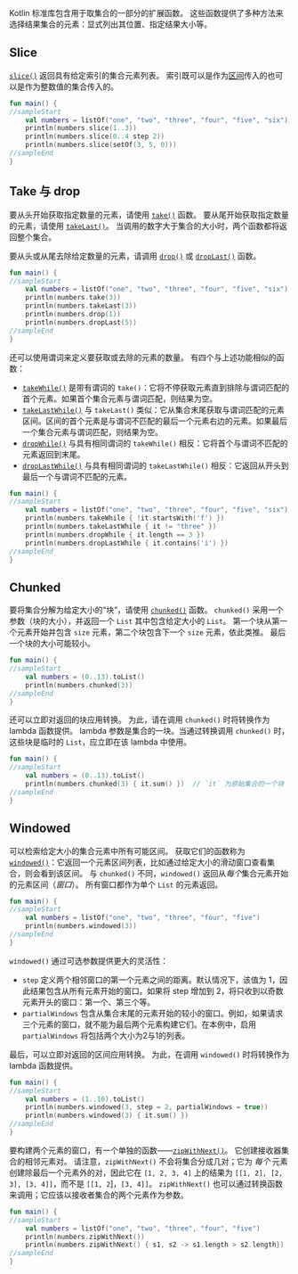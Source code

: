 [//]: # (title: 取集合的一部分)

Kotlin 标准库包含用于取集合的一部分的扩展函数。
这些函数提供了多种方法来选择结果集合的元素：显式列出其位置、指定结果大小等。

## Slice

[`slice()`](https://kotlinlang.org/api/latest/jvm/stdlib/kotlin.collections/slice.html) 返回具有给定索引的集合元素列表。
索引既可以是作为[区间](ranges.md)传入的也可以是作为整数值的集合传入的。



```kotlin
fun main() {
//sampleStart    
    val numbers = listOf("one", "two", "three", "four", "five", "six")    
    println(numbers.slice(1..3))
    println(numbers.slice(0..4 step 2))
    println(numbers.slice(setOf(3, 5, 0)))    
//sampleEnd
}
```


## Take 与 drop

要从头开始获取指定数量的元素，请使用 [`take()`](https://kotlinlang.org/api/latest/jvm/stdlib/kotlin.collections/take.html) 函数。
要从尾开始获取指定数量的元素，请使用 [`takeLast()`](https://kotlinlang.org/api/latest/jvm/stdlib/kotlin.collections/take-last.html)。
当调用的数字大于集合的大小时，两个函数都将返回整个集合。

要从头或从尾去除给定数量的元素，请调用 [`drop()`](https://kotlinlang.org/api/latest/jvm/stdlib/kotlin.collections/drop.html) 或 [`dropLast()`](https://kotlinlang.org/api/latest/jvm/stdlib/kotlin.collections/drop-last.html) 函数。



```kotlin
fun main() {
//sampleStart
    val numbers = listOf("one", "two", "three", "four", "five", "six")
    println(numbers.take(3))
    println(numbers.takeLast(3))
    println(numbers.drop(1))
    println(numbers.dropLast(5))
//sampleEnd
}
```


还可以使用谓词来定义要获取或去除的元素的数量。
有四个与上述功能相似的函数：

* [`takeWhile()`](https://kotlinlang.org/api/latest/jvm/stdlib/kotlin.collections/take-while.html) 是带有谓词的 `take()`：它将不停获取元素直到排除与谓词匹配的首个元素。如果首个集合元素与谓词匹配，则结果为空。
* [`takeLastWhile()`](https://kotlinlang.org/api/latest/jvm/stdlib/kotlin.collections/take-last-while.html) 与 `takeLast()` 类似：它从集合末尾获取与谓词匹配的元素区间。区间的首个元素是与谓词不匹配的最后一个元素右边的元素。如果最后一个集合元素与谓词匹配，则结果为空。
* [`dropWhile()`](https://kotlinlang.org/api/latest/jvm/stdlib/kotlin.collections/drop-while.html) 与具有相同谓词的 `takeWhile()` 相反：它将首个与谓词不匹配的元素返回到末尾。
* [`dropLastWhile()`](https://kotlinlang.org/api/latest/jvm/stdlib/kotlin.collections/drop-last-while.html) 与具有相同谓词的 `takeLastWhile()` 相反：它返回从开头到最后一个与谓词不匹配的元素。



```kotlin
fun main() {
//sampleStart
    val numbers = listOf("one", "two", "three", "four", "five", "six")
    println(numbers.takeWhile { !it.startsWith('f') })
    println(numbers.takeLastWhile { it != "three" })
    println(numbers.dropWhile { it.length == 3 })
    println(numbers.dropLastWhile { it.contains('i') })
//sampleEnd
}
```


## Chunked

要将集合分解为给定大小的“块”，请使用 [`chunked()`](https://kotlinlang.org/api/latest/jvm/stdlib/kotlin.collections/chunked.html) 函数。
`chunked()` 采用一个参数（块的大小），并返回一个 `List` 其中包含给定大小的 `List`。
第一个块从第一个元素开始并包含 `size` 元素，第二个块包含下一个 `size` 元素，依此类推。
最后一个块的大小可能较小。



```kotlin
fun main() {
//sampleStart
    val numbers = (0..13).toList()
    println(numbers.chunked(3))
//sampleEnd
}
```


还可以立即对返回的块应用转换。
为此，请在调用 `chunked()` 时将转换作为 lambda 函数提供。
lambda 参数是集合的一块。当通过转换调用 `chunked()` 时，
这些块是临时的 `List`，应立即在该 lambda 中使用。



```kotlin
fun main() {
//sampleStart
    val numbers = (0..13).toList() 
    println(numbers.chunked(3) { it.sum() })  // `it` 为原始集合的一个块
//sampleEnd
}
```


## Windowed

可以检索给定大小的集合元素中所有可能区间。
获取它们的函数称为 [`windowed()`](https://kotlinlang.org/api/latest/jvm/stdlib/kotlin.collections/windowed.html)：它返回一个元素区间列表，比如通过给定大小的滑动窗口查看集合，则会看到该区间。
与 `chunked()` 不同，`windowed()` 返回从*每个*集合元素开始的元素区间（_窗口_）。
所有窗口都作为单个 `List` 的元素返回。



```kotlin
fun main() {
//sampleStart
    val numbers = listOf("one", "two", "three", "four", "five")    
    println(numbers.windowed(3))
//sampleEnd
}
```


`windowed()` 通过可选参数提供更大的灵活性：

* `step` 定义两个相邻窗口的第一个元素之间的距离。默认情况下，该值为 1，因此结果包含从所有元素开始的窗口。如果将 step 增加到 2，将只收到以奇数元素开头的窗口：第一个、第三个等。
* `partialWindows` 包含从集合末尾的元素开始的较小的窗口。例如，如果请求三个元素的窗口，就不能为最后两个元素构建它们。在本例中，启用 `partialWindows` 将包括两个大小为2与1的列表。

最后，可以立即对返回的区间应用转换。
为此，在调用 `windowed()` 时将转换作为 lambda 函数提供。



```kotlin
fun main() {
//sampleStart
    val numbers = (1..10).toList()
    println(numbers.windowed(3, step = 2, partialWindows = true))
    println(numbers.windowed(3) { it.sum() })
//sampleEnd
}
```


要构建两个元素的窗口，有一个单独的函数——[`zipWithNext()`](https://kotlinlang.org/api/latest/jvm/stdlib/kotlin.collections/zip-with-next.html)。
它创建接收器集合的相邻元素对。
请注意，`zipWithNext()` 不会将集合分成几对；它为 _每个_ 元素创建除最后一个元素外的对，因此它在 `[1, 2, 3, 4]` 上的结果为 `[[1, 2], [2, 3], [3, 4]]`，而不是 `[[1, 2`]，`[3, 4]]`。
`zipWithNext()` 也可以通过转换函数来调用；它应该以接收者集合的两个元素作为参数。



```kotlin
fun main() {
//sampleStart
    val numbers = listOf("one", "two", "three", "four", "five")
    println(numbers.zipWithNext())
    println(numbers.zipWithNext() { s1, s2 -> s1.length > s2.length})
//sampleEnd
}
```


